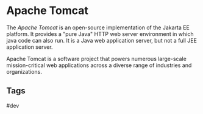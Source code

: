 # Apache Tomcat

The *Apache Tomcat* is an open-source implementation of the Jakarta EE platform. It provides a "pure Java" HTTP web server environment in which java code can also run. It is a Java web application server, but not a full JEE application server.

Apache Tomcat is a software project that powers numerous large-scale mission-critical web applications across a diverse range of industries and organizations.

## Tags
#dev
